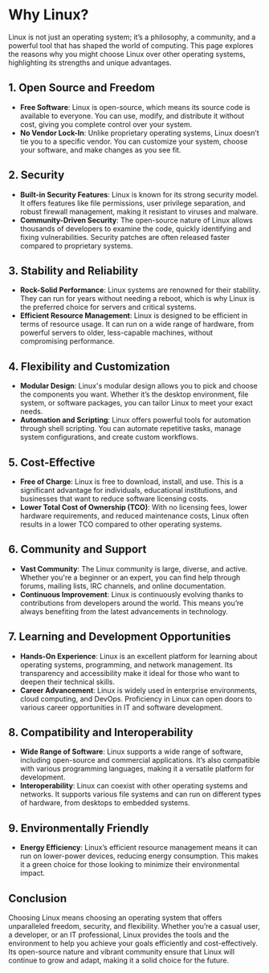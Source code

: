 # Why Linux?

Linux is not just an operating system; it’s a philosophy, a community, and a powerful tool that has shaped the world of computing. This page explores the reasons why you might choose Linux over other operating systems, highlighting its strengths and unique advantages.

## 1. **Open Source and Freedom**

- **Free Software**: Linux is open-source, which means its source code is available to everyone. You can use, modify, and distribute it without cost, giving you complete control over your system.
- **No Vendor Lock-In**: Unlike proprietary operating systems, Linux doesn’t tie you to a specific vendor. You can customize your system, choose your software, and make changes as you see fit.

## 2. **Security**

- **Built-in Security Features**: Linux is known for its strong security model. It offers features like file permissions, user privilege separation, and robust firewall management, making it resistant to viruses and malware.
- **Community-Driven Security**: The open-source nature of Linux allows thousands of developers to examine the code, quickly identifying and fixing vulnerabilities. Security patches are often released faster compared to proprietary systems.

## 3. **Stability and Reliability**

- **Rock-Solid Performance**: Linux systems are renowned for their stability. They can run for years without needing a reboot, which is why Linux is the preferred choice for servers and critical systems.
- **Efficient Resource Management**: Linux is designed to be efficient in terms of resource usage. It can run on a wide range of hardware, from powerful servers to older, less-capable machines, without compromising performance.

## 4. **Flexibility and Customization**

- **Modular Design**: Linux's modular design allows you to pick and choose the components you want. Whether it’s the desktop environment, file system, or software packages, you can tailor Linux to meet your exact needs.
- **Automation and Scripting**: Linux offers powerful tools for automation through shell scripting. You can automate repetitive tasks, manage system configurations, and create custom workflows.

## 5. **Cost-Effective**

- **Free of Charge**: Linux is free to download, install, and use. This is a significant advantage for individuals, educational institutions, and businesses that want to reduce software licensing costs.
- **Lower Total Cost of Ownership (TCO)**: With no licensing fees, lower hardware requirements, and reduced maintenance costs, Linux often results in a lower TCO compared to other operating systems.

## 6. **Community and Support**

- **Vast Community**: The Linux community is large, diverse, and active. Whether you're a beginner or an expert, you can find help through forums, mailing lists, IRC channels, and online documentation.
- **Continuous Improvement**: Linux is continuously evolving thanks to contributions from developers around the world. This means you’re always benefiting from the latest advancements in technology.

## 7. **Learning and Development Opportunities**

- **Hands-On Experience**: Linux is an excellent platform for learning about operating systems, programming, and network management. Its transparency and accessibility make it ideal for those who want to deepen their technical skills.
- **Career Advancement**: Linux is widely used in enterprise environments, cloud computing, and DevOps. Proficiency in Linux can open doors to various career opportunities in IT and software development.

## 8. **Compatibility and Interoperability**

- **Wide Range of Software**: Linux supports a wide range of software, including open-source and commercial applications. It’s also compatible with various programming languages, making it a versatile platform for development.
- **Interoperability**: Linux can coexist with other operating systems and networks. It supports various file systems and can run on different types of hardware, from desktops to embedded systems.

## 9. **Environmentally Friendly**

- **Energy Efficiency**: Linux’s efficient resource management means it can run on lower-power devices, reducing energy consumption. This makes it a green choice for those looking to minimize their environmental impact.

## Conclusion

Choosing Linux means choosing an operating system that offers unparalleled freedom, security, and flexibility. Whether you’re a casual user, a developer, or an IT professional, Linux provides the tools and the environment to help you achieve your goals efficiently and cost-effectively. Its open-source nature and vibrant community ensure that Linux will continue to grow and adapt, making it a solid choice for the future.

